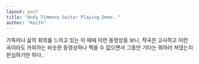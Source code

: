 ```yaml
---
layout: post
title: "Andy Timmons Guitar Playing Demo.."
author: "Keith"
---
```



가뜩이나 삶의 회의를 느끼고 있는 이 때에 이런 동영상을 보니, 작곡은 고사하고 이런 곡이라도 카피하는 비슷한 동영상하나 찍을 수 없으면서 그동안 기타는 뭐하러 쳐댔는지 한심하기만 하다..

